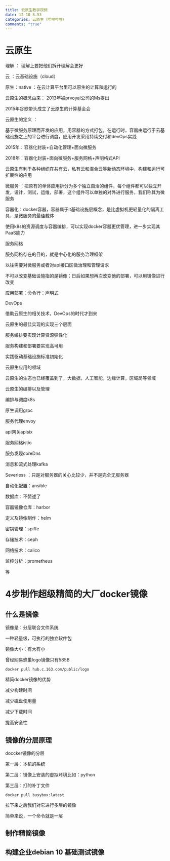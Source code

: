 ```yaml
---
title: 云原生教学视频
date: 12-10 8.53 
categories: 云原生（哔哩哔哩）
comments: "true"
---
```

# 云原生

理解 ： 理解上要把他们拆开理解会更好

云 ：云基础设施（cloud）

原生：native ：在云计算平台里可以原生的计算和运行的

云原生的概念由来：
2013年被prvoyal公司的Ms提出

2015年谷歌带头成立了云原生的计算基金会

云原生的定义 ：

基于微服务原理而开发的应用，用容器的方式打包，在运行时，容器由运行于云基础设施之上的平台进行调度，应用开发采用持续交付和devOps实践

2015年：容器化封装+自动化管理+面向微服务

2018年：容器化封装+面向微服务+服务网格+声明格式API

云原生有利于各种组织在共有云，私有云和混合云等新动态环境中，构建和运行可扩展性的应用

微服务 ：把原有的单体应用拆分为多个独立自治的组件，每个组件都可以独立开发，设计，测试，运维，部署，这个组件可以单独的对外进行服务，我们称其为微服务

容器化：docker容器，容器属于it基础设施层概念，是比虚拟机更轻量化的隔离工具，是微服务的最佳载体

使用k8s的资源调度与容器编排，可以实现docker容器更优管理，进一步实现其PaaS能力

服务网格

服务网格存在的目的，就是中心化的服务治理框架

以往需要对微服务或者对api接口区做治理和管理请求

不可以改变基础设施指的是镜像：日后如果想再次改变他的部署，可以用镜像进行改变

应用部署：命令行：声明式

DevOps

借助云原生的相关技术，DevOps的时代才到来

云原生的最佳实现的实现三个层面

服务编排要实现计算资源弹性化

服务构建和部署要实现高可用

实践驱动基础设施标准初始化

云原生应用的领域

云原生的生态也已经覆盖到了，大数据，人工智能，边缘计算，区域局等领域

云原生的编排以及管理

编排与调度k8s

原生调用grpc

服务代理envoy

api网关apisix

服务网格istio

服务发现coreDns

消息和流式处理kafka

Severless ：只是对服务器的关心比较少，并不是完全无服务器

自动化配置：ansible

数据库：不赘述了

容器镜像仓库：harbor

定义及镜像制作：helm

密钥管理：spiffe

存储技术：ceph

网络技术：calico

监控分析：prometheus

等

# 4步制作超级精简的大厂docker镜像

## 什么是镜像

镜像是：分层联合文件系统

一种轻量级，可执行的独立软件包

镜像大小：有大有小

曾经网易蜂巢logo镜像只有585B

`docker pull hub.c.163.com/public/logo`

精简docker镜像的优势

减少构建时间

减少磁盘使用量

减少下载时间

提高安全性


## 镜像的分层原理

doccker镜像的分层

第一层：本机的系统

第二层：镜像上安装的虚拟环境比如：python

第三层：打的补丁文件

`docker pull busybox:latest`

拉下来之后我们对它进行多层的镜像

简单来说，一个命令就是一层




## 制作精简镜像





## 构建企业debian 10 基础测试镜像
